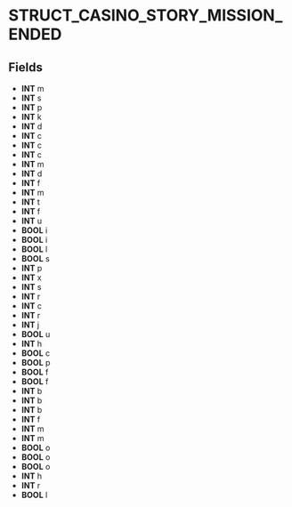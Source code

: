 # STRUCT_CASINO_STORY_MISSION_ENDED

## Fields
* **INT** m
* **INT** s
* **INT** p
* **INT** k
* **INT** d
* **INT** c
* **INT** c
* **INT** c
* **INT** m
* **INT** d
* **INT** f
* **INT** m
* **INT** t
* **INT** f
* **INT** u
* **BOOL** i
* **BOOL** i
* **BOOL** l
* **BOOL** s
* **INT** p
* **INT** x
* **INT** s
* **INT** r
* **INT** c
* **INT** r
* **INT** j
* **BOOL** u
* **INT** h
* **BOOL** c
* **BOOL** p
* **BOOL** f
* **BOOL** f
* **INT** b
* **INT** b
* **INT** b
* **INT** f
* **INT** m
* **INT** m
* **BOOL** o
* **BOOL** o
* **BOOL** o
* **INT** h
* **INT** r
* **BOOL** l